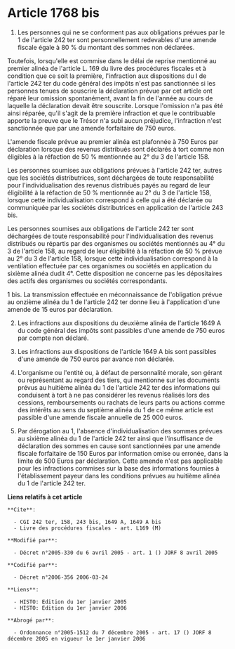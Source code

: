 # Article 1768 bis

1. Les personnes qui ne se conforment pas aux obligations prévues par le 1 de l'article 242 ter sont personnellement
redevables d'une amende fiscale égale à 80 % du montant des sommes non déclarées.

Toutefois, lorsqu'elle est commise dans le délai de reprise mentionné au premier alinéa de l'article L. 169 du livre des
procédures fiscales et à condition que ce soit la première, l'infraction aux dispositions du I de l'article 242 ter du code
général des impôts n'est pas sanctionnée si les personnes tenues de souscrire la déclaration prévue par cet article ont
réparé leur omission spontanément, avant la fin de l'année au cours de laquelle la déclaration devait être souscrite. Lorsque
l'omission n'a pas été ainsi réparée, qu'il s'agit de la première infraction et que le contribuable apporte la preuve que le
Trésor n'a subi aucun préjudice, l'infraction n'est sanctionnée que par une amende forfaitaire de 750 euros.

L'amende fiscale prévue au premier alinéa est plafonnée à 750 Euros par déclaration lorsque des revenus distribués sont
déclarés à tort comme non éligibles à la réfaction de 50 % mentionnée au 2° du 3 de l'article 158.

Les personnes soumises aux obligations prévues à l'article 242 ter, autres que les sociétés distributrices, sont déchargées
de toute responsabilité pour l'individualisation des revenus distribués payés au regard de leur éligibilité à la réfaction de
50 % mentionnée au 2° du 3 de l'article 158, lorsque cette individualisation correspond à celle qui a été déclarée ou
communiquée par les sociétés distributrices en application de l'article 243 bis.

Les personnes soumises aux obligations de l'article 242 ter sont déchargées de toute responsabilité pour l'individualisation
des revenus distribués ou répartis par des organismes ou sociétés mentionnés au 4° du 3 de l'article 158, au regard de leur
éligibilité à la réfaction de 50 % prévue au 2° du 3 de l'article 158, lorsque cette individualisation correspond à la
ventilation effectuée par ces organismes ou sociétés en application du sixième alinéa dudit 4°. Cette disposition ne concerne
pas les dépositaires des actifs des organismes ou sociétés correspondants.

1 bis. La transmission effectuée en méconnaissance de l'obligation prévue au onzième alinéa du 1 de l'article 242 ter donne
lieu à l'application d'une amende de 15 euros par déclaration.

2. Les infractions aux dispositions du deuxième alinéa de l'article 1649 A du code général des impôts sont passibles d'une
amende de 750 euros par compte non déclaré.

3. Les infractions aux dispositions de l'article 1649 A bis sont passibles d'une amende de 750 euros par avance non déclarée.

4. L'organisme ou l'entité ou, à défaut de personnalité morale, son gérant ou représentant au regard des tiers, qui mentionne
sur les documents prévus au huitième alinéa du 1 de l'article 242 ter des informations qui conduisent à tort à ne pas
considérer les revenus réalisés lors des cessions, remboursements ou rachats de leurs parts ou actions comme des intérêts au
sens du septième alinéa du 1 de ce même article est passible d'une amende fiscale annuelle de 25 000 euros.

5. Par dérogation au 1, l'absence d'individualisation des sommes prévues au sixième alinéa du 1 de l'article 242 ter ainsi
que l'insuffisance de déclaration des sommes en cause sont sanctionnées par une amende fiscale forfaitaire de 150 Euros par
information omise ou erronée, dans la limite de 500 Euros par déclaration. Cette amende n'est pas applicable pour les
infractions commises sur la base des informations fournies à l'établissement payeur dans les conditions prévues au huitième
alinéa du 1 de l'article 242 ter.

**Liens relatifs à cet article**

	**Cite**:

	  - CGI 242 ter, 158, 243 bis, 1649 A, 1649 A bis
	  - Livre des procédures fiscales - art. L169 (M)

	**Modifié par**:

	  - Décret n°2005-330 du 6 avril 2005 - art. 1 () JORF 8 avril 2005

	**Codifié par**:

	  - Décret n°2006-356 2006-03-24

	**Liens**:

	  - HISTO: Edition du 1er janvier 2005
	  - HISTO: Edition du 1er janvier 2006

	**Abrogé par**:

	  - Ordonnance n°2005-1512 du 7 décembre 2005 - art. 17 () JORF 8 décembre 2005 en vigueur le 1er janvier 2006

